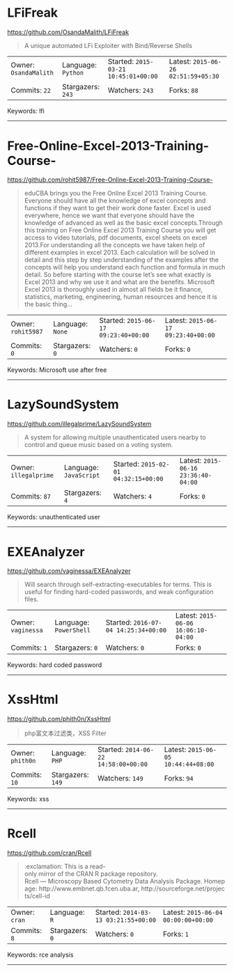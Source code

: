 # LFiFreak

https://github.com/OsandaMalith/LFiFreak
<blockquote>
A unique automated LFi Exploiter with Bind/Reverse Shells
</blockquote>

<table><tr>
<tr><td>Owner: <code>OsandaMalith</code></td>
    <td>Language: <code>Python</code></td>
    <td>Started: <code>2015-03-21 10:45:01+00:00</code></td>
    <td>Latest: <code>2015-06-26 02:51:59+05:30</code></td></tr>
<tr><td>Commits: <code>22</code></td>
    <td>Stargazers: <code>243</code></td>
    <td>Watchers: <code>243</code></td>
    <td>Forks: <code>88</code></td></tr>
</table>
Keywords: lfi

---

# Free-Online-Excel-2013-Training-Course-

https://github.com/rohit5987/Free-Online-Excel-2013-Training-Course-
<blockquote>
  eduCBA brings you the Free Online Excel 2013 Training Course. Everyone should have all the knowledge of excel concepts and functions if they want to get their work done faster. Excel is used everywhere, hence we want that everyone should have the knowledge of advanced as well as the basic excel concepts.Through this training on Free Online Excel 2013 Training Course you will get access to video tutorials, pdf documents, excel sheets on excel 2013.For understanding all the concepts we have taken help of different examples in excel 2013. Each calculation will be solved in detail and this step by step understanding of the examples after the concepts will help you understand each function and formula in much detail. So before starting with the course let’s see what exactly is Excel 2013 and why we use it and what are the benefits. Microsoft Excel 2013 is thoroughly used in almost all fields be it finance, statistics, marketing, engineering, human resources and hence it is the basic thing...
</blockquote>

<table><tr>
<tr><td>Owner: <code>rohit5987</code></td>
    <td>Language: <code>None</code></td>
    <td>Started: <code>2015-06-17 09:23:40+00:00</code></td>
    <td>Latest: <code>2015-06-17 09:23:40+00:00</code></td></tr>
<tr><td>Commits: <code>0</code></td>
    <td>Stargazers: <code>0</code></td>
    <td>Watchers: <code>0</code></td>
    <td>Forks: <code>0</code></td></tr>
</table>
Keywords: Microsoft use after free

---

# LazySoundSystem

https://github.com/illegalprime/LazySoundSystem
<blockquote>
A system for allowing multiple unauthenticated users nearby to control and queue music based on a voting system.
</blockquote>

<table><tr>
<tr><td>Owner: <code>illegalprime</code></td>
    <td>Language: <code>JavaScript</code></td>
    <td>Started: <code>2015-02-01 04:32:15+00:00</code></td>
    <td>Latest: <code>2015-06-16 23:36:40-04:00</code></td></tr>
<tr><td>Commits: <code>87</code></td>
    <td>Stargazers: <code>4</code></td>
    <td>Watchers: <code>4</code></td>
    <td>Forks: <code>0</code></td></tr>
</table>
Keywords: unauthenticated user

---

# EXEAnalyzer

https://github.com/vaginessa/EXEAnalyzer
<blockquote>
Will search through self-extracting-executables for terms. This is useful for finding hard-coded passwords, and weak configuration files.
</blockquote>

<table><tr>
<tr><td>Owner: <code>vaginessa</code></td>
    <td>Language: <code>PowerShell</code></td>
    <td>Started: <code>2016-07-04 14:25:34+00:00</code></td>
    <td>Latest: <code>2015-06-06 16:06:10-04:00</code></td></tr>
<tr><td>Commits: <code>1</code></td>
    <td>Stargazers: <code>0</code></td>
    <td>Watchers: <code>0</code></td>
    <td>Forks: <code>0</code></td></tr>
</table>
Keywords: hard coded password

---

# XssHtml

https://github.com/phith0n/XssHtml
<blockquote>
php富文本过滤类，XSS Filter
</blockquote>

<table><tr>
<tr><td>Owner: <code>phith0n</code></td>
    <td>Language: <code>PHP</code></td>
    <td>Started: <code>2014-06-22 14:58:00+00:00</code></td>
    <td>Latest: <code>2015-06-05 10:44:44+08:00</code></td></tr>
<tr><td>Commits: <code>10</code></td>
    <td>Stargazers: <code>149</code></td>
    <td>Watchers: <code>149</code></td>
    <td>Forks: <code>94</code></td></tr>
</table>
Keywords: xss

---

# Rcell

https://github.com/cran/Rcell
<blockquote>
:exclamation: This is a read-only mirror of the CRAN R package repository.  Rcell — Microscopy Based Cytometry Data Analysis Package. Homepage: http://www.embnet.qb.fcen.uba.ar, http://sourceforge.net/projects/cell-id  
</blockquote>

<table><tr>
<tr><td>Owner: <code>cran</code></td>
    <td>Language: <code>R</code></td>
    <td>Started: <code>2014-03-13 03:21:55+00:00</code></td>
    <td>Latest: <code>2015-06-04 00:00:00+00:00</code></td></tr>
<tr><td>Commits: <code>8</code></td>
    <td>Stargazers: <code>0</code></td>
    <td>Watchers: <code>0</code></td>
    <td>Forks: <code>1</code></td></tr>
</table>
Keywords: rce analysis

---

